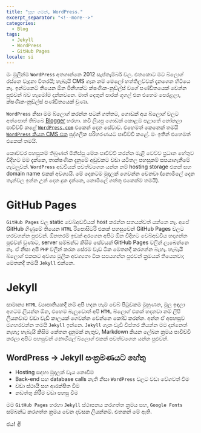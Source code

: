 ```yaml
---
title: "සුභ ගමන්, WordPress."
excerpt_separator: "<!--more-->"
categories:
  - Blog
tags:
  - Jekyll
  - WordPress
  - GitHub Pages
locale: si
---
```


මං මුලින්ම `WordPress` අතගාන්නෙ 2012 සැප්තැම්බර් වල. එතකොට මට බ්ලොග් රස්නෙ වැදුනා විතරයි; හැබැයි CMS ගැන නම් මෙලෝ හත්තිලව්වක් දැනගෙන හිටියෙ නෑ. ඉන්ටනෙට් තියෙන ඕන මිනිහක්ට ක්ෂණික-නූඩ්ල්ස් වගේ පණ්ඩිතයෙක් වෙන්න පුළුවන් බව හැමෝම දන්නවනෙ. මාත් දෙතුන් පාරක් ගූගල් එක එහෙම පෙරළලා, ක්ෂණික-නූඩ්ල්ස් පණ්ඩිතයෙක් වුණා.

<!--more-->

`WordPress` නිසා මම බ්ලොග් කරන්න පටන් ගත්තට, ගොඩක් අය බ්ලොග් වලට අත්පොත් තිබ්බෙ [Blogger](https://www.blogger.com) හරහා. කවි ලියපු ගොඩක් කොළඹ පළාතේ නෝනලා පාවිච්චි කළේ [`WordPress.com`](https://www.wordpress.com) එකෙන් දෙන සේවාව. එහෙමත් කෙනෙක් තමයි [`WordPress` කියන CMS එක](https://www.wordpress.org) පුද්ගලික පරිහරණයට පාවිච්චි කළේ. මං ඉතින් එහෙමත් එකෙක් තමයි.

කොච්චර පහසුකම් තිබුණත් මිනිස්සු මේක පාවිච්චි කරන්න මැළි වෙච්ච ප්‍රධාන හේතුව විදිහට මම දැක්කෙ, තාක්ෂණික දැනුමේ අඩුවකට වඩා යටිතල පහසුකම් සපයාගැනීමේ ගැටලුවක්. `WordPress` අඩවියක් පවත්වගෙන යන්න නම් hosting storage එකක් සහ domain name එකක් අවශ්‍යයි. මේ දෙකටම මුදලක් ගෙවන්න වෙනවා (නොමිලේ දෙන තැන්වල ඉන්න උන් දෙන දුක දන්නෙ, නොමිලේ ගත්තු එකෙක්ම තමයි).

GitHub Pages
===

`GitHub Pages` වල static වෙබ්අඩවියක් host කරන්න සතයක්වත් යන්නෙ නෑ. අපේ GitHub ගිණුමේ තියෙන `HTML` රිපොසිටරි එකක් පහසුවෙන් GitHub Pages වලට හරවගන්න පුළුවන්. ඕනතරම් ඉඩක් අරගෙන අපිට ඕන විදිහට වෙබ්අඩවිය හදාගන්න පුළුවන් වුණාට, server සම්බන්ධ කිසිම සේවයක් GitHub Pages වලින් ලැබෙන්නෙ නෑ. ඒ නිසා අපි `PHP` වලින් කරන සේරම වැඩ ටික මෙතනදී කරගන්න බැහැ. හැබැයි බ්ලොග් එකකට අවශ්‍ය මූලික අවශ්‍යතා ටික සපයගන්න පුළුවන් ක්‍රමයක් තියෙනවා; මෙතනදී තමයි `Jekyll` එන්නෙ.

Jekyll
===

සාමාන්‍ය `HTML` ව්‍යාපෘතියකදී නම් අපි හදන හැම වෙබ් පිටුවකම මුහුණත, මුල ඉඳලා අගටම ලියන්න ඕන, එහෙම බැලුවොත් අපි `HTML` බ්ලොග් එකක් හදනවා නම් ලිපි ලියනවාට වඩා වැඩි කාලයක් ගෙවන්න වෙන්නෙ කෝඩ් කරන්න. අන්න ඒ අපහසුව මගහරවන්න තමයි `Jekyll` ඉන්නෙ. `Jekyll` ගැන වැඩි විස්තර කියන්න මම දන්නෙත් නැහැ; හැබැයි කිසිම කේතන දැනුමක් නැතුව, Markdown කියන ලේඛන ක්‍රමය පාවිච්චි කරලා අපිට පහසුවන් *නොමිලේ* බ්ලොග් එකක් පවත්වගෙන යන්න පුළුවන්.

WordPress → Jekyll සංක්‍රමණයට හේතු
---

- Hosting සඳහා මුදලක් වැය නොවීම
- Back-end සහ database calls නැති නිසා `WordPress` වලට වඩා වේගවත් වීම
- වඩා ස්ථායී සහ ආරක්ෂිත වීම
- නඩත්තු කිරීම වඩා පහසු වීම

මම `GitHub Pages` හරහා `Jekyll` ස්ථාපනය කරගත්ත ක්‍රමය සහ, `Google Fonts` සම්බන්ධ කරගත්ත ක්‍රමය වෙන දවසක ලියන්නම්. එතකන් මේ ඇති.

ජය! :v: